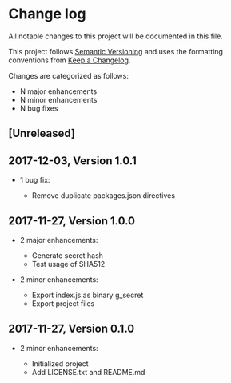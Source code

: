 # Change log

All notable changes to this project will be documented in this file.

This project follows [Semantic Versioning](http://semver.org/) and uses the formatting conventions from [Keep a Changelog](http://keepachangelog.com).

Changes are categorized as follows:

* N major enhancements
* N minor enhancements
* N bug fixes

## [Unreleased]

## 2017-12-03, Version 1.0.1

* 1 bug fix:

  * Remove duplicate packages.json directives

## 2017-11-27, Version 1.0.0

* 2 major enhancements:

  * Generate secret hash
  * Test usage of SHA512

* 2 minor enhancements:

  * Export index.js as binary g_secret
  * Export project files

## 2017-11-27, Version 0.1.0

* 2 minor enhancements:

  * Initialized project
  * Add LICENSE.txt and README.md
